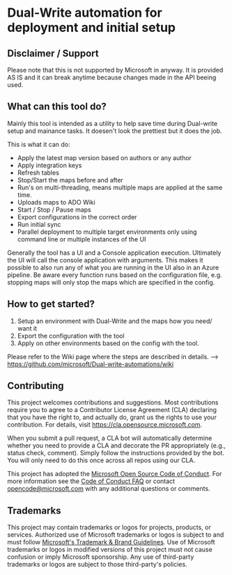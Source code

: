 # Dual-Write automation for deployment and initial setup

## Disclaimer / Support
Please note that this is not supported by Microsoft in anyway. 
It is provided AS IS and it can break anytime because changes made in the API beeing used. 

## What can this tool do? 

Mainly this tool is intended as a utility to help save time during Dual-write setup and mainance tasks.
It doesen't look the prettiest but it does the job.

This is what it can do:

-	Apply the latest map version based on authors or any author
-	Apply integration keys
-	Refresh tables
-	Stop/Start the maps before and after
-	Run's on multi-threading, means multiple maps are applied at the same time.
-	Uploads maps to ADO Wiki 
-	Start / Stop / Pause maps 
-	Export configurations in the correct order 
-	Run initial sync 
-	Parallel deployment to multiple target environments only using command line or multiple instances of the UI

Generally the tool has a UI and a Console application execution. Ultimately the UI will call the console application with arguments. 
This makes it possible to also run any of what you are running in the UI also in an Azure pipeline. 
Be aware every function runs based on the configuration file, e.g. stopping maps will only stop the maps which are specified in the config. 

## How to get started? 

1. Setup an environment with Dual-Write and the maps how you need/ want it
2. Export the configuration with the tool
3. Apply on other environments based on the config with the tool. 

Please refer to the Wiki page where the steps are described in details.
--> https://github.com/microsoft/Dual-write-automations/wiki

## Contributing

This project welcomes contributions and suggestions.  Most contributions require you to agree to a
Contributor License Agreement (CLA) declaring that you have the right to, and actually do, grant us
the rights to use your contribution. For details, visit https://cla.opensource.microsoft.com.

When you submit a pull request, a CLA bot will automatically determine whether you need to provide
a CLA and decorate the PR appropriately (e.g., status check, comment). Simply follow the instructions
provided by the bot. You will only need to do this once across all repos using our CLA.

This project has adopted the [Microsoft Open Source Code of Conduct](https://opensource.microsoft.com/codeofconduct/).
For more information see the [Code of Conduct FAQ](https://opensource.microsoft.com/codeofconduct/faq/) or
contact [opencode@microsoft.com](mailto:opencode@microsoft.com) with any additional questions or comments.

## Trademarks

This project may contain trademarks or logos for projects, products, or services. Authorized use of Microsoft 
trademarks or logos is subject to and must follow 
[Microsoft's Trademark & Brand Guidelines](https://www.microsoft.com/en-us/legal/intellectualproperty/trademarks/usage/general).
Use of Microsoft trademarks or logos in modified versions of this project must not cause confusion or imply Microsoft sponsorship.
Any use of third-party trademarks or logos are subject to those third-party's policies.
